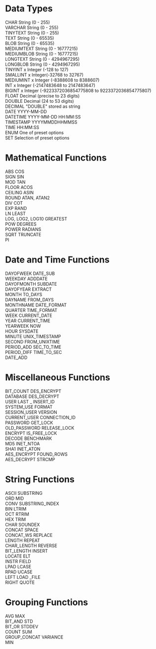 # Data Types  
  
CHAR String       (0 - 255)  
VARCHAR String    (0 - 255)  
TINYTEXT String   (0 - 255)  
TEXT String       (0 - 65535)   
BLOB String       (0 - 65535)  
MEDIUMTEXT String (0 - 16777215)  
MEDIUMBLOB String (0 - 16777215)  
LONGTEXT String   (0 - 4294967295)  
LONGBLOB String   (0 - 4294967295)  
TINYINT x Integer (-128 to 127)  
SMALLINT x Integer(-32768 to 32767)  
MEDIUMINT x Integer (-8388608 to 8388607)  
INT x Integer     (-2147483648 to 2147483647)  
BIGINT x Integer  (-9223372036854775808 to 9223372036854775807)  
FLOAT Decimal     (precise to 23 digits)  
DOUBLE Decimal    (24 to 53 digits)  
DECIMAL "DOUBLE" stored as string  
DATE              YYYY-MM-DD  
DATETIME          YYYY-MM-DD HH:MM:SS  
TIMESTAMP         YYYYMMDDHHMMSS  
TIME              HH:MM:SS  
ENUM              One of preset options  
SET               Selection of preset options  
  
# Mathematical Functions  
  
ABS     COS  
SIGN    SIN  
MOD     TAN  
FLOOR   ACOS  
CEILING ASIN  
ROUND   ATAN, ATAN2  
DIV     COT  
EXP     RAND  
LN      LEAST   
LOG, LOG2, LOG10 GREATEST   
POW     DEGREES   
POWER   RADIANS   
SQRT    TRUNCATE  
PI  
  
# Date and Time Functions  
  
DAYOFWEEK DATE_SUB  
WEEKDAY ADDDATE  
DAYOFMONTH SUBDATE  
DAYOFYEAR EXTRACT   
MONTH TO_DAYS  
DAYNAME FROM_DAYS  
MONTHNAME DATE_FORMAT  
QUARTER TIME_FORMAT  
WEEK CURRENT_DATE  
YEAR CURRENT_TIME  
YEARWEEK NOW  
HOUR SYSDATE  
MINUTE UNIX_TIMESTAMP  
SECOND FROM_UNIXTIME  
PERIOD_ADD SEC_TO_TIME  
PERIOD_DIFF TIME_TO_SEC  
DATE_ADD  
  
# Miscellaneous Functions  
  
BIT_COUNT    DES_ENCRYPT  
DATABASE     DES_DECRYPT  
USER LAST  _ INSERT_ID  
SYSTEM_USE   FORMAT  
SESSION_USER VERSION  
CURRENT_USER CONNECTION_ID  
PASSWORD     GET_LOCK  
OLD_PA­SSWORD RELEASE_LOCK  
ENCRYPT      IS_FREE_LOCK  
DECODE       BENCHMARK  
MD5          INET_NTOA  
SHA1         INET_ATON  
AES_ENCRYPT  FOUND_ROWS  
AES_DECRYPT  STRCMP  
  
# String Functions  
  
ASCII       SUBSTRING  
ORD         MID  
CONV        SUBSTRING_INDEX  
BIN         LTRIM  
OCT         RTRIM  
HEX         TRIM  
CHAR        SOUNDEX  
CONCAT      SPACE  
CONCAT_WS   REPLACE  
LENGTH      REPEAT  
CHAR_LENGTH REVERSE  
BIT_LENGTH  INSERT  
LOCATE      ELT  
INSTR       FIELD  
LPAD        LCASE  
RPAD        UCASE  
LEFT LOAD  _FILE  
RIGHT       QUOTE  
  
# Grouping Functions  
  
AVG           MAX  
BIT_AND       STD  
BIT_OR        STDDEV  
COUNT         SUM  
GROUP_CONCAT  VARIANCE  
MIN  

